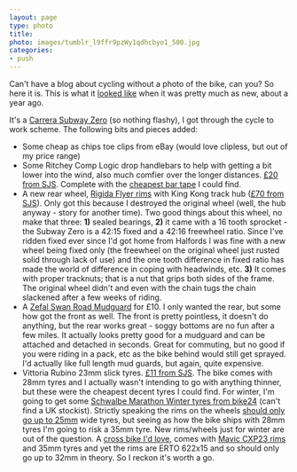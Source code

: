 ```yaml
---
layout: page
type: photo
title: 
photo: images/tumblr_l9ffr9pzWy1qdhcbyo1_500.jpg
categories: 
- push
---
```

Can't have a blog about cycling without a photo of the bike, can you? So here it is. This is what it [looked like](http://www.flickr.com/photos/i-5-m/4011639393/) when it was pretty much as new, about a year ago.

It's a [Carrera Subway Zero](http://www.halfords.com/webapp/wcs/stores/servlet/product_storeId_10001_catalogId_10151_productId_551267_langId_-1_categoryId_165534) (so nothing flashy), I got through the cycle to work scheme. The following bits and pieces added:

* Some cheap as chips toe clips from eBay (would love clipless, but out of my price range)
* Some Ritchey Comp Logic drop handlebars to help with getting a bit lower into the wind, also much comfier over the longer distances. [£20 from SJS](http://www.sjscycles.co.uk/ritchey-ritchey-comp-logic-anatomic-drop-handlebars-318mm-clamp-prod15734/). Complete with the [cheapest bar tape](http://www.sjscycles.co.uk/velox-cotton-cloth-adhesive-handlebar-tape-black-prod12629/) I could find. 
* A new rear wheel, [Rigida Flyer rims](http://www.rigida.com/en/products/road/rims-4/flyer) with  King Kong track hub ([£70 from SJS](http://www.sjscycles.co.uk/wheel-rear-fixed-free-king-kong-219r-rear-track-hub-and-silver-rigida-rim-prod20925/)). Only got this because I destroyed the original wheel (well, the hub anyway - story for another time). Two good things about this wheel, no make that three: **1)** sealed bearings, **2)** it came with a 16 tooth sprocket - the Subway Zero is a 42:15 fixed and a 42:16 freewheel ratio. Since I've ridden fixed ever since I'd got home from Halfords I was fine with a new wheel being fixed only (the freewheel on the original wheel just rusted solid through lack of use) and the one tooth difference in fixed ratio has made the world of difference in coping with headwinds, etc. **3)** It comes with proper tracknuts; that is a nut that grips both sides of the frame. The original wheel didn't and even with the chain tugs the chain slackened after a few weeks of riding.
* A [Zefal Swan Road Mudguard](http://www.sjscycles.co.uk/zefal-zefal-swan-road-rear-mudguard-prod20592/) for £10. I only wanted the rear, but some how got the front as well. The front is pretty pointless, it doesn't do anything, but the rear works great - soggy bottoms are no fun after a few miles. It actually looks pretty good for a mudguard and can be attached and detached in seconds. Great for commuting, but no good if you were riding in a pack, etc as the bike behind would still get sprayed. I'd actually like full length mud guards, but again, quite expensive. 
* Vittoria Rubino 23mm slick tyres. [£11 from SJS](http://www.sjscycles.co.uk/vittoria-vittoria-rubino-slick-rigid-tyre-anthracite-700-x-23-(23-622)-prod18668/). The bike comes with 28mm tyres and I actually wasn't intending to go with anything thinner, but these were the cheapest decent tyres I could find. For winter, I'm going to get some [Schwalbe Marathon Winter tyres from bike24](http://www.bike24.com/1.php?content=8;navigation=1;menu=1000,2,103,104;product=7243) (can't find a UK stockist). Strictly speaking the rims on the wheels [should only go up to 25mm](http://www.sheldonbrown.com/tire_sizing.html#width) wide tyres, but seeing as how the bike ships with 28mm tyres I'm going to risk a 35mm tyre. New rims/wheels just for winter are out of the question. A [cross bike I'd love](http://www.boardmanbikes.com/cx/CX_Pro.html), comes with [Mavic CXP23 rims](http://bike.com/mavic-cxp-23-black-32-holes-mavic-bike-rims) and 35mm tyres and yet the rims are ERTO 622x15 and so should only go up to 32mm in theory. So I reckon it's worth a go.
